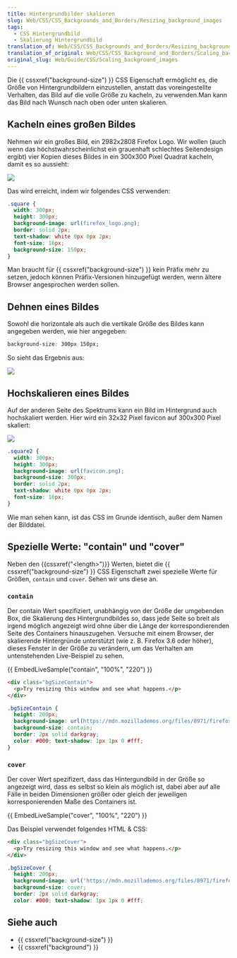 ```yaml
---
title: Hintergrundbilder skalieren
slug: Web/CSS/CSS_Backgrounds_and_Borders/Resizing_background_images
tags:
  - CSS Hintergrundbild
  - Skalierung Hintergrundbild
translation_of: Web/CSS/CSS_Backgrounds_and_Borders/Resizing_background_images
translation_of_original: Web/CSS/CSS_Background_and_Borders/Scaling_background_images
original_slug: Web/Guide/CSS/Scaling_background_images
---
```

Die {{ cssxref("background-size") }} CSS Eigenschaft ermöglicht es, die Größe von Hintergrundbildern einzustellen, anstatt das voreingestellte Verhalten, das Bild auf die volle Größe zu kacheln, zu verwenden.Man kann das Bild nach Wunsch nach oben oder unten skalieren.

## Kacheln eines großen Bildes

Nehmen wir ein großes Bild, ein 2982x2808 Firefox Logo. Wir wollen (auch wenn das höchstwahrscheinlichst ein grauenhaft schlechtes Seitendesign ergibt) vier Kopien dieses Bildes in ein 300x300 Pixel Quadrat kacheln, damit es so aussieht:

![](https://mdn.mozillademos.org/files/8965/ss1.png)

Das wird erreicht, indem wir folgendes CSS verwenden:

```css
.square {
  width: 300px;
  height: 300px;
  background-image: url(firefox_logo.png);
  border: solid 2px;
  text-shadow: white 0px 0px 2px;
  font-size: 16px;
  background-size: 150px;
}
```

Man braucht für {{ cssxref("background-size") }} kein Präfix mehr zu setzen, jedoch können Präfix-Versionen hinzugefügt werden, wenn ältere Browser angesprochen werden sollen.

## Dehnen eines Bildes

Sowohl die horizontale als auch die vertikale Größe des Bildes kann angegeben werden, wie hier angegeben:

```css
background-size: 300px 150px;
```

So sieht das Ergebnis aus:

![](https://mdn.mozillademos.org/files/8967/ss2.png)

## Hochskalieren eines Bildes

Auf der anderen Seite des Spektrums kann ein Bild im Hintergrund auch hochskaliert werden. Hier wird ein 32x32 Pixel favicon auf 300x300 Pixel skaliert:

![](https://mdn.mozillademos.org/files/8969/ss3.png)

```css
.square2 {
  width: 300px;
  height: 300px;
  background-image: url(favicon.png);
  background-size: 300px;
  border: solid 2px;
  text-shadow: white 0px 0px 2px;
  font-size: 16px;
}
```

Wie man sehen kann, ist das CSS im Grunde identisch, außer dem Namen der Bilddatei.

## Spezielle Werte: "contain" und "cover"

Neben den {{cssxref("&lt;length&gt;")}} Werten, bietet die {{ cssxref("background-size") }} CSS Eigenschaft zwei spezielle Werte für Größen, `contain` und `cover`. Sehen wir uns diese an.

### `contain`

Der contain Wert spezifiziert, unabhängig von der Größe der umgebenden Box, die Skalierung des Hintergrundbildes so, dass jede Seite so breit als irgend möglich angezeigt wird ohne über die Länge der korrespondierenden Seite des Containers hinauszugehen. Versuche mit einem Browser, der skalierende Hintergründe unterstützt (wie z. B. Firefox 3.6 oder höher), dieses Fenster in der Größe zu verändern, um das Verhalten am untenstehenden Live-Beispiel zu sehen.

{{ EmbedLiveSample("contain", "100%", "220") }}

```html
<div class="bgSizeContain">
  <p>Try resizing this window and see what happens.</p>
</div>
```

```css
.bgSizeContain {
  height: 200px;
  background-image: url(https://mdn.mozillademos.org/files/8971/firefox_logo.png);
  background-size: contain;
  border: 2px solid darkgray;
  color: #000; text-shadow: 1px 1px 0 #fff;
}
```

### `cover`

Der cover Wert spezifizert, dass das Hintergundbild in der Größe so angezeigt wird, dass es selbst so klein als möglich ist, dabei aber auf alle Fälle in beiden Dimensionen größer oder gleich der jeweiligen korresponierenden Maße des Containers ist.

{{ EmbedLiveSample("cover", "100%", "220") }}

Das Beispiel verwendet folgendes HTML & CSS:

```html
<div class="bgSizeCover">
  <p>Try resizing this window and see what happens.</p>
</div>
```

```css
.bgSizeCover {
  height: 200px;
  background-image: url('https://mdn.mozillademos.org/files/8971/firefox_logo.png');
  background-size: cover;
  border: 2px solid darkgray;
  color: #000; text-shadow: 1px 1px 0 #fff;
```

## Siehe auch

- {{ cssxref("background-size") }}
- {{ cssxref("background") }}
